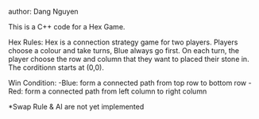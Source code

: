 author: Dang Nguyen

This is a C++ code for a Hex Game.

Hex Rules:
Hex is a connection strategy game for two players. Players choose a colour and take turns, Blue always go first. On each turn, the player choose
the row and column that they want to placed their stone in. The corditionn starts at (0,0).

Win Condition:
-Blue: form a connected path from top row to bottom row
-Red: form a connected path from left column to right column

*Swap Rule & AI are not yet implemented
